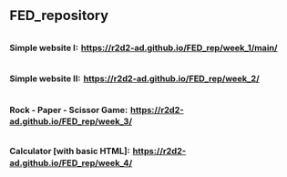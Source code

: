 # <sub>FED_repository</sub>
## <sub><sup>Simple website I:<sup></sub> <sub><sup> https://r2d2-ad.github.io/FED_rep/week_1/main/ </sup></sub>
## <sub><sup>Simple website II:<sup></sub> <sub><sup> https://r2d2-ad.github.io/FED_rep/week_2/ </sup></sub>
## <sub><sup>Rock - Paper - Scissor Game:<sup></sub> <sub><sup> https://r2d2-ad.github.io/FED_rep/week_3/</sup></sub>
## <sub><sup>Calculator [with basic HTML]:<sup></sub> <sub><sup> https://r2d2-ad.github.io/FED_rep/week_4/ </sup></sub>




